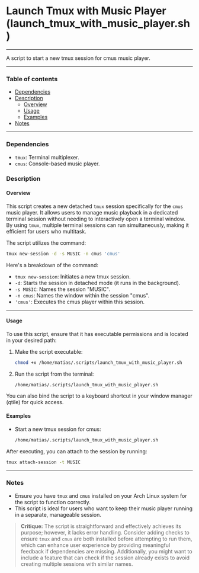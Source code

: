 # Launch Tmux with Music Player (launch_tmux_with_music_player.sh)

---

A script to start a new tmux session for cmus music player.

---

### Table of contents

- [Dependencies](#dependencies)
- [Description](#description)
    - [Overview](#overview)
    - [Usage](#usage)
    - [Examples](#examples)
- [Notes](#notes)

---

<a name="dependencies" />

### Dependencies

- `tmux`: Terminal multiplexer.
- `cmus`: Console-based music player.

<a name="description" />

### Description

<a name="overview" />

#### Overview

This script creates a new detached `tmux` session specifically for the `cmus` music player. It allows users to manage music playback in a dedicated terminal session without needing to interactively open a terminal window. By using `tmux`, multiple terminal sessions can run simultaneously, making it efficient for users who multitask.

The script utilizes the command:

```bash
tmux new-session -d -s MUSIC -n cmus 'cmus'
```

Here's a breakdown of the command:

- `tmux new-session`: Initiates a new tmux session.
- `-d`: Starts the session in detached mode (it runs in the background).
- `-s MUSIC`: Names the session "MUSIC".
- `-n cmus`: Names the window within the session "cmus".
- `'cmus'`: Executes the cmus player within this session.

---

<a name="usage" />

#### Usage

To use this script, ensure that it has executable permissions and is located in your desired path:

1. Make the script executable:
   ```bash
   chmod +x /home/matias/.scripts/launch_tmux_with_music_player.sh
   ```

2. Run the script from the terminal:
   ```bash
   /home/matias/.scripts/launch_tmux_with_music_player.sh
   ```

You can also bind the script to a keyboard shortcut in your window manager (qtile) for quick access.

<a name="examples" />

#### Examples

- Start a new tmux session for cmus:
  ```bash
  /home/matias/.scripts/launch_tmux_with_music_player.sh
  ```

After executing, you can attach to the session by running:
```bash
tmux attach-session -t MUSIC
```

---

<a name="notes" />

### Notes

- Ensure you have `tmux` and `cmus` installed on your Arch Linux system for the script to function correctly.
- This script is ideal for users who want to keep their music player running in a separate, manageable session.

> **Critique:** 
> The script is straightforward and effectively achieves its purpose; however, it lacks error handling. Consider adding checks to ensure `tmux` and `cmus` are both installed before attempting to run them, which can enhance user experience by providing meaningful feedback if dependencies are missing. Additionally, you might want to include a feature that can check if the session already exists to avoid creating multiple sessions with similar names.